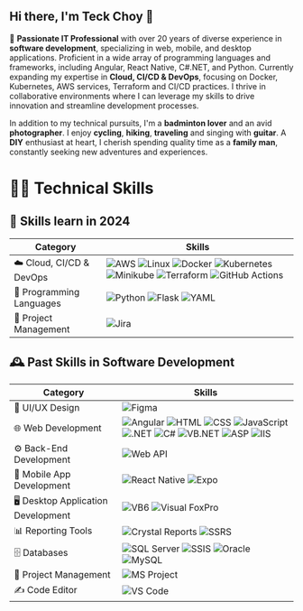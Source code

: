 ## Hi there, I'm Teck Choy 👋

🌟 **Passionate IT Professional** with over 20 years of diverse experience in **software development**, specializing in web, mobile, and desktop applications. Proficient in a wide array of programming languages and frameworks, including Angular, React Native, C#.NET, and Python. Currently expanding my expertise in **Cloud, CI/CD & DevOps**, focusing on Docker, Kubernetes, AWS services, Terraform and CI/CD practices. I thrive in collaborative environments where I can leverage my skills to drive innovation and streamline development processes.

In addition to my technical pursuits, I'm a **badminton lover** and an avid **photographer**. I enjoy **cycling**, **hiking**, **traveling** and singing with **guitar**. A **DIY** enthusiast at heart, I cherish spending quality time as a **family man**, constantly seeking new adventures and experiences.

# 👨‍💻 Technical Skills

## 🚀 Skills learn in 2024

|**Category**| **Skills**|
|-----|-----|
| ☁️ Cloud, CI/CD & DevOps | ![AWS](https://img.shields.io/badge/AWS-FFA500?style=flat-square&logo=amazonaws&logoColor=white) ![Linux](https://img.shields.io/badge/Linux-%252B100000?style=flat-square&logo=linux&logoColor=white) ![Docker](https://img.shields.io/badge/Docker-0db7f2?style=flat-square&logo=docker&logoColor=white) ![Kubernetes](https://img.shields.io/badge/Kubernetes-326CE5?style=flat-square&logo=kubernetes&logoColor=white) ![Minikube](https://img.shields.io/badge/Minikube-00BFFF?style=flat-square&logo=minikube&logoColor=white) ![Terraform](https://img.shields.io/badge/Terraform-7B42BC?style=flat-square&logo=terraform&logoColor=white) ![GitHub Actions](https://img.shields.io/badge/GitHub_Actions-2088FF?style=flat-square&logo=githubactions&logoColor=white) |
|📝 Programming Languages |![Python](https://img.shields.io/badge/Python-3776AB?style=flat-square&logo=python&logoColor=white) ![Flask](https://img.shields.io/badge/Flask-000000?style=flat-square&logo=flask&logoColor=white) ![YAML](https://img.shields.io/badge/YAML-2300A2E0?style=flat-square&logo=yaml&logoColor=white) |
| 🎯 Project Management| ![Jira](https://img.shields.io/badge/Jira-0052CC?style=flat-square&logo=jira&logoColor=white)|


## 🕰️ Past Skills in Software Development

|**Category**| **Skills**|
|-----|-----|
|🎨 UI/UX Design |![Figma](https://img.shields.io/badge/Figma-%23F24E1E.svg?&style=flat-square&logo=figma&logoColor=white) |
|🌐 Web Development |![Angular](https://img.shields.io/badge/Angular-%23E23237.svg?&style=flat-square&logo=angular&logoColor=white) ![HTML](https://img.shields.io/badge/HTML-%23E34F26.svg?&style=flat-square&logo=html&logoColor=white) ![CSS](https://img.shields.io/badge/CSS-%231572B6.svg?&style=flat-square&logo=css&logoColor=white) ![JavaScript](https://img.shields.io/badge/JavaScript-%23F7DF1E.svg?&style=flat-square&logo=javascript&logoColor=white)  ![.NET](https://img.shields.io/badge/.NET-%2300518C.svg?&style=flat-square&logo=.net&logoColor=white) ![C#](https://img.shields.io/badge/C%23-%23239120.svg?&style=flat-square&logo=csharp&logoColor=white) ![VB.NET](https://img.shields.io/badge/VB.NET-%230072B5.svg?&style=flat-square&logo=visualstudio&logoColor=white) ![ASP](https://img.shields.io/badge/ASP%20Classic-%23007BFF.svg?&style=flat-square&logo=windows&logoColor=white) ![IIS](https://img.shields.io/badge/IIS-%2300A2E0.svg?style=flat-square&logo=iis&logoColor=white) |
|⚙️ Back-End Development |![Web API](https://img.shields.io/badge/Web%20API-%2304B8B1.svg?&style=flat-square&logo=dotnet&logoColor=white) |
|📱 Mobile App Development|![React Native](https://img.shields.io/badge/React%20Native-%2320232a.svg?&style=flat-square&logo=react&logoColor=%2361DAFB) ![Expo](https://img.shields.io/badge/Expo-1B1F24.svg?&style=flat-square&logo=expo&logoColor=white) |
|🖥 Desktop Application Development|![VB6](https://img.shields.io/badge/Visual%20Basic%206-%230072B5.svg?&style=flat-square&logo=visualstudio&logoColor=white) ![Visual FoxPro](https://img.shields.io/badge/Visual%20FoxPro-%23D4A98D.svg?&style=flat-square&logo=visualstudio&logoColor=white) |
|📊 Reporting Tools | ![Crystal Reports](https://img.shields.io/badge/Crystal%20Reports-%23E8D58A.svg?&style=flat-square&logo=adobe&logoColor=white) ![SSRS](https://img.shields.io/badge/SSRS-%234F5B93.svg?&style=flat-square&logo=microsoftsqlserver&logoColor=white) |
|🗄 Databases |![SQL Server](https://img.shields.io/badge/Microsoft%20SQL%20Server-%234F5B93.svg?&style=flat-square&logo=microsoftsqlserver&logoColor=white)  ![SSIS](https://img.shields.io/badge/SSIS-%234F5B93.svg?&style=flat-square&logo=microsoftsqlserver&logoColor=white)  ![Oracle](https://img.shields.io/badge/Oracle-F80000.svg?&style=flat-square&logo=oracle&logoColor=white) ![MySQL](https://img.shields.io/badge/MySQL-%234EA94B.svg?&style=flat-square&logo=mysql&logoColor=white) |
| 📅 Project Management | ![MS Project](https://img.shields.io/badge/Microsoft%20Project-%23F7DF1E.svg?)|
|✍️ Code Editor|![VS Code](https://img.shields.io/badge/Visual%20Studio%20Code-%23007ACC.svg?style=flat-square&logo=visual-studio-code&logoColor=white)|


<!--
**tcwong2024/tcwong2024** is a ✨ _special_ ✨ repository because its `README.md` (this file) appears on your GitHub profile.

Here are some ideas to get you started:

- 🔭 I’m currently working on ...
- 🌱 I’m currently learning ...
- 👯 I’m looking to collaborate on ...
- 🤔 I’m looking for help with ...
- 💬 Ask me about ...
- 📫 How to reach me: ...
- 😄 Pronouns: ...
- ⚡ Fun fact: ...
-->
